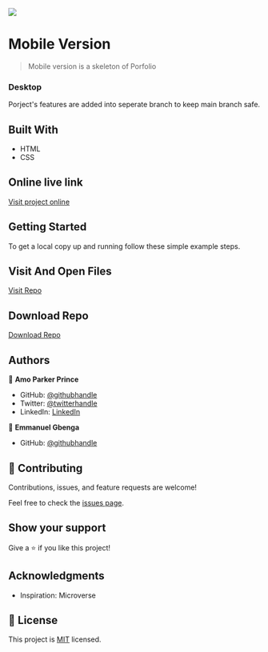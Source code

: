 ![](https://img.shields.io/badge/mrparkersson-blueviolet)

# Mobile Version

> Mobile version is a skeleton of Porfolio

### Desktop

Porject's features are added into seperate branch to keep main branch safe.

## Built With

- HTML
- CSS

## Online live link

[Visit project online](https://mrparkersson.github.io/mobile-version/)

## Getting Started

To get a local copy up and running follow these simple example steps.

## Visit And Open Files

[Visit Repo](https://github.com/mrparkersson/mobile-version)

## Download Repo

[Download Repo](https://github.com/mrparkersson/mobile-version/archive/refs/heads/feature.zip)

## Authors

👤 **Amo Parker Prince**

- GitHub: [@githubhandle](https://github.com/thecodechaser)
- Twitter: [@twitterhandle](https://twitter.com/thecodechaser)
- LinkedIn: [LinkedIn](https://linkedin.com/in/thecodechaser)

👤 **Emmanuel Gbenga**

- GitHub: [@githubhandle](github.com/gbengacode)

## 🤝 Contributing

Contributions, issues, and feature requests are welcome!

Feel free to check the [issues page](https://github.com/mrparkersson/mobile-version/issues).

## Show your support

Give a ⭐️ if you like this project!

## Acknowledgments

- Inspiration: Microverse

## 📝 License

This project is [MIT](./MIT.md) licensed.

